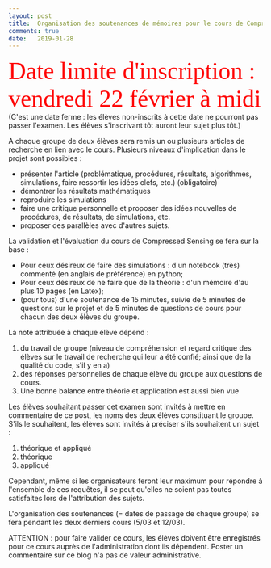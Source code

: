 ```yaml
---
layout: post
title:  Organisation des soutenances de mémoires pour le cours de Compressed Sensing -- année 2019.
comments: true
date:   2019-01-28
---
```

<!-- <font face="verdana" size='8' color='red'> Planning des soutenances</font> -->

<!-- [<center><font face="verdana" size='8' color='blue'> ici </font></center>](/assets/planning_soutenance_cs_17_18.pdf)-->



<!-- <font face="verdana" size='8' color='red'> Liste des articles proposés</font> -->

<!-- [<center><font face="verdana" size='8' color='blue'> ici </font></center>](/assets/liste_projets_2018.pdf)-->


<font face="verdana" size='8' color='red'> Date limite d'inscription : vendredi 22 février à midi</font>
(C'est une date ferme : les élèves non-inscrits à cette date ne pourront pas passer l'examen. Les élèves s'inscrivant tôt auront leur sujet plus tôt.)

A chaque groupe de deux élèves sera remis un ou plusieurs articles de recherche en lien avec le cours. Plusieurs niveaux d'implication dans le projet sont possibles :

* présenter l'article (problématique, procédures, résultats, algorithmes, simulations, faire ressortir les idées clefs, etc.) (obligatoire)
* démontrer les résultats mathématiques
* reproduire les simulations
* faire une critique personnelle et proposer des idées nouvelles de procédures, de résultats, de simulations, etc.
* proposer des parallèles avec d'autres sujets. 

La validation et l'évaluation du cours de Compressed Sensing se fera sur la base :

* Pour ceux désireux de faire des simulations : d'un notebook (très) commenté (en anglais de préférence) en python; 
* Pour ceux désireux de ne faire que de la théorie : d'un mémoire d'au plus 10 pages (en Latex);
* (pour tous) d'une soutenance de 15 minutes, suivie de 5 minutes de questions sur le projet et de 5 minutes de questions de cours pour chacun des deux élèves du groupe.


La note attribuée à chaque élève dépend :

1. du travail de groupe (niveau de compréhension et regard critique des élèves sur le travail de recherche qui leur a été confié; ainsi que de la qualité du code, s'il y en a) 
2. des réponses personnelles de chaque élève du groupe aux questions de cours.
3. Une bonne balance entre théorie et application est aussi bien vue


Les élèves souhaitant passer cet examen sont invités à mettre en commentaire de ce post, les noms des deux élèves constituant le groupe. S'ils le souhaitent, les élèves sont invités  à préciser s'ils souhaitent un sujet :

1. théorique et appliqué
2. théorique
3. appliqué

Cependant, même si les organisateurs feront leur maximum pour répondre à l'ensemble de ces requêtes, il se peut qu'elles ne soient pas toutes satisfaites lors de l'attribution des sujets.

L'organisation des soutenances (= dates de passage de chaque groupe) se fera pendant les deux derniers cours (5/03 et 12/03).

ATTENTION : pour faire valider ce cours, les élèves doivent être enregistrés pour ce cours auprès de l'administration dont ils dépendent. Poster un commentaire sur ce blog n'a pas de valeur administrative. 



 